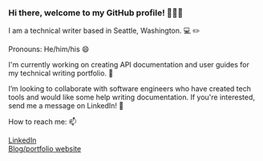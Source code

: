### Hi there, welcome to my GitHub profile! 👋👋👋

I am a technical writer based in Seattle, Washington.   💻 ✏️  

Pronouns: He/him/his  😄  

I'm currently working on creating API documentation and user guides for my technical writing portfolio.  🔭  

I’m looking to collaborate with software engineers who have created tech tools and would like some help writing documentation. If you're interested, send me a message on LinkedIn!  👯 

How to reach me:   📫

[LinkedIn](https://www.linkedin.com/in/michael-shine-206)  
[Blog/portfolio website](https://shinetechnicallywrites.netlify.app/)


<!--
**mike-shine/mike-shine** is a ✨ _special_ ✨ repository because its `README.md` (this file) appears on your GitHub profile.

Here are some ideas to get you started:

- 🔭 I’m currently working on ...
- 🌱 I’m currently learning ...
- 👯 I’m looking to collaborate on ...
- 🤔 I’m looking for help with ...
- 💬 Ask me about ...
- 📫 How to reach me: ...
- 😄 Pronouns: ...
- ⚡ Fun fact: ...
-->
